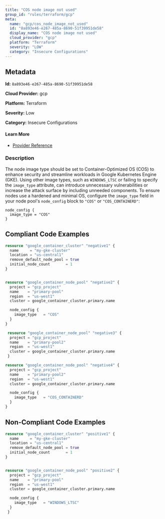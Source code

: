 ```yaml
---
title: "COS node image not used"
group_id: "rules/terraform/gcp"
meta:
  name: "gcp/cos_node_image_not_used"
  id: "8a893e46-e267-485a-8690-51f39951de58"
  display_name: "COS node image not used"
  cloud_provider: "gcp"
  platform: "Terraform"
  severity: "LOW"
  category: "Insecure Configurations"
---
```

## Metadata

**Id:** `8a893e46-e267-485a-8690-51f39951de58`

**Cloud Provider:** gcp

**Platform:** Terraform

**Severity:** Low

**Category:** Insecure Configurations

#### Learn More

 - [Provider Reference](https://registry.terraform.io/providers/hashicorp/google/latest/docs/resources/container_node_pool#node_config)

### Description

 The node image type should be set to Container-Optimized OS (COS) to enhance security and streamline workloads in Google Kubernetes Engine (GKE). Using other image types, such as `WINDOWS_LTSC` or failing to specify the `image_type` attribute, can introduce unnecessary vulnerabilities or increase the attack surface by including unneeded components. To ensure nodes use a hardened and minimal OS, configure the `image_type` field in your node pool's `node_config` block to `"COS"` or `"COS_CONTAINERD"`:

```
node_config {
  image_type = "COS"
}
```


## Compliant Code Examples
```terraform
resource "google_container_cluster" "negative1" {
  name     = "my-gke-cluster"
  location = "us-central1"
  remove_default_node_pool = true
  initial_node_count       = 1
}


resource "google_container_node_pool" "negative2" {
  project = "gcp_project"
  name    = "primary-pool"
  region  = "us-west1"
  cluster = google_container_cluster.primary.name

  node_config {
    image_type   = "COS"
  }
}

 resource "google_container_node_pool" "negative3" {
  project = "gcp_project"
  name    = "primary-pool2"
  region  = "us-west1"
  cluster = google_container_cluster.primary.name
 }

resource "google_container_node_pool" "negative4" {
  project = "gcp_project"
  name    = "primary-pool2"
  region  = "us-west1"
  cluster = google_container_cluster.primary.name

  node_config {
    image_type   = "COS_CONTAINERD"
  }
}
```
## Non-Compliant Code Examples
```terraform
resource "google_container_cluster" "positive1" {
  name     = "my-gke-cluster"
  location = "us-central1"
  remove_default_node_pool = true
  initial_node_count       = 1
}


resource "google_container_node_pool" "positive2" {
  project = "gcp_project"
  name    = "primary-pool"
  region  = "us-west1"
  cluster = google_container_cluster.primary.name

  node_config {
    image_type   = "WINDOWS_LTSC"
  }
 }
```